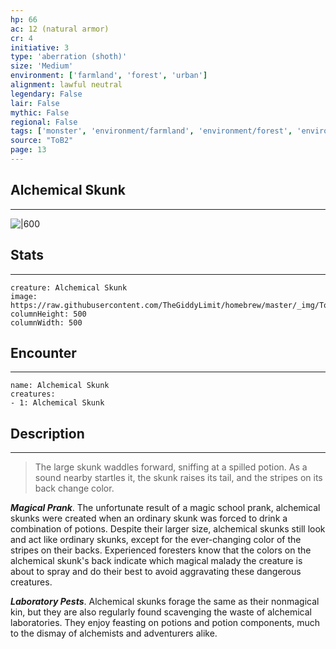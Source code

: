 ```yaml
---
hp: 66
ac: 12 (natural armor)
cr: 4
initiative: 3
type: 'aberration (shoth)'    
size: 'Medium'
environment: ['farmland', 'forest', 'urban']
alignment: lawful neutral
legendary: False
lair: False
mythic: False
regional: False
tags: ['monster', 'environment/farmland', 'environment/forest', 'environment/urban']
source: "ToB2"
page: 13
---
```


## Alchemical Skunk
---

![|600](https://raw.githubusercontent.com/TheGiddyLimit/homebrew/master/_img/ToB2/creature/Alchemical%20Skunk.webp)

## Stats
---

```statblock
creature: Alchemical Skunk
image: https://raw.githubusercontent.com/TheGiddyLimit/homebrew/master/_img/ToB2/creature/token/Alchemical%20Skunk%20%28Token%29.png
columnHeight: 500
columnWidth: 500
```

## Encounter
---

```encounter-table
name: Alchemical Skunk
creatures:
- 1: Alchemical Skunk
```

## Description
---
>The large skunk waddles forward, sniffing at a spilled potion. As a sound nearby startles it, the skunk raises its tail, and the stripes on its back change color.

**_Magical Prank_**. The unfortunate result of a magic school prank, alchemical skunks were created when an ordinary skunk was forced to drink a combination of potions. Despite their larger size, alchemical skunks still look and act like ordinary skunks, except for the ever-changing color of the stripes on their backs. Experienced foresters know that the colors on the alchemical skunk's back indicate which magical malady the creature is about to spray and do their best to avoid aggravating these dangerous creatures.

**_Laboratory Pests_**. Alchemical skunks forage the same as their nonmagical kin, but they are also regularly found scavenging the waste of alchemical laboratories. They enjoy feasting on potions and potion components, much to the dismay of alchemists and adventurers alike.






